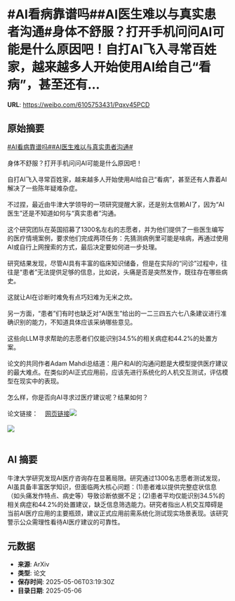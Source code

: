 # #AI看病靠谱吗##AI医生难以与真实患者沟通#身体不舒服？打开手机问问AI可能是什么原因吧！自打AI飞入寻常百姓家，越来越多人开始使用AI给自己“看病”，甚至还有...

**URL**: https://weibo.com/6105753431/Pqxv45PCD

## 原始摘要

<a href="https://m.weibo.cn/search?containerid=231522type%3D1%26t%3D10%26q%3D%23AI%E7%9C%8B%E7%97%85%E9%9D%A0%E8%B0%B1%E5%90%97%23&amp;extparam=%23AI%E7%9C%8B%E7%97%85%E9%9D%A0%E8%B0%B1%E5%90%97%23" data-hide=""><span class="surl-text">#AI看病靠谱吗#</span></a><a href="https://m.weibo.cn/search?containerid=231522type%3D1%26t%3D10%26q%3D%23AI%E5%8C%BB%E7%94%9F%E9%9A%BE%E4%BB%A5%E4%B8%8E%E7%9C%9F%E5%AE%9E%E6%82%A3%E8%80%85%E6%B2%9F%E9%80%9A%23&amp;extparam=%23AI%E5%8C%BB%E7%94%9F%E9%9A%BE%E4%BB%A5%E4%B8%8E%E7%9C%9F%E5%AE%9E%E6%82%A3%E8%80%85%E6%B2%9F%E9%80%9A%23" data-hide=""><span class="surl-text">#AI医生难以与真实患者沟通#</span></a><br><br>身体不舒服？打开手机问问AI可能是什么原因吧！<br><br>自打AI飞入寻常百姓家，越来越多人开始使用AI给自己“看病”，甚至还有人靠着AI解决了一些陈年疑难杂症。<br><br>不过捏，最近由牛津大学领导的一项研究提醒大家，还是别太信赖AI了，因为“AI医生”还是不知道如何与“真实患者”沟通。<br><br>这个研究团队在英国招募了1300名左右的志愿者，并为他们提供了一些医生编写的医疗情境案例，要求他们完成两项任务：先猜测病例里可能是啥病，再通过使用AI或自行上网搜索的方式，最后决定要如何进一步处理。<br><br>研究结果发现，尽管AI具有丰富的临床知识储备，但是在实际的“问诊”过程中，往往是“患者”无法提供足够的信息，比如说，头痛是否是突然发作，既往存在哪些病史。<br><br>这就让AI在诊断时难免有点巧妇难为无米之炊。<br><br>另一方面，“患者”们有时也缺乏对“AI医生”给出的一二三四五六七八条建议进行准确识别的能力，不知道具体应该采纳哪些意见。<br><br>这些向LLM寻求帮助的志愿者们仅能识别34.5%的相关病症和44.2%的处置方案。<br><br>论文的共同作者Adam Mahdi总结道：用户和AI的沟通问题是大模型提供医疗建议的最大难点。在类似的AI正式应用前，应该先进行系统化的人机交互测试，评估模型在现实中的表现。<br><br>怎么样，你是否向AI寻求过医疗建议呢？结果如何？<br><br>论文链接：<a href="https://weibo.cn/sinaurl?u=https%3A%2F%2Farxiv.org%2Fpdf%2F2504.18919" data-hide=""><span class="url-icon"><img style="width: 1rem;height: 1rem" src="https://h5.sinaimg.cn/upload/2015/09/25/3/timeline_card_small_web_default.png" referrerpolicy="no-referrer"></span><span class="surl-text">网页链接</span></a><img style="" src="https://tvax1.sinaimg.cn/large/006Fd7o3gy1i15kiyxxhfj30s40zcqgm.jpg" referrerpolicy="no-referrer"><br><br><img style="" src="https://tvax2.sinaimg.cn/large/006Fd7o3gy1i15kj9ifu2j30sg0sgtzv.jpg" referrerpolicy="no-referrer"><br><br>

## AI 摘要

牛津大学研究发现AI医疗咨询存在显著局限。研究通过1300名志愿者测试发现，AI虽具备丰富医学知识，但面临两大核心问题：(1)患者难以提供完整症状信息（如头痛发作特点、病史等）导致诊断依据不足；(2)患者平均仅能识别34.5%的相关病症和44.2%的处置建议，缺乏信息筛选能力。研究者指出人机交互障碍是当前AI医疗应用的主要瓶颈，建议正式应用前需系统化测试现实场景表现。该研究警示公众需理性看待AI医疗建议的可靠性。

## 元数据

- **来源**: ArXiv
- **类型**: 论文
- **保存时间**: 2025-05-06T03:19:30Z
- **目录日期**: 2025-05-06
